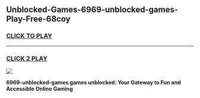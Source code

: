 
## Unblocked-Games-6969-unblocked-games-Play-Free-68coy
<h3>
<a href="https://premium76.site?title=6969-unblocked-games&ref=18A">CLICK TO PLAY</a></h3>
<hr>

<h3>
<a href="https://premium76.site?title=6969-unblocked-games&ref=18A">CLICK 2 PLAY</a>
  
</h3>

<a href="https://premium76.site?title=6969-unblocked-games&ref=18A"><img src="https://clearcache.store/games.png"></a>


**6969-unblocked-games games unblocked: Your Gateway to Fun and Accessible Online Gaming**
